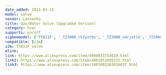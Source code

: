 ```yaml
---
date_added: 2021-03-11
model: valve
vendor: Lonsonho
title: Gas/Water Valve (Upgraded Version)
category: hvac
supports: on/off
zigbeemodel: ['TS011F', '_TZ3000_rk2yzt0u', '_TZ3000_o4cjetlm','_TZ3000_iedbgyxt']
compatible: [z2m]
z2m: TS011F_valve
mlink: 
link: https://www.aliexpress.com/item/4000033754819.html
link2: https://www.aliexpress.com/item/4001051095315.html
link3: https://www.aliexpress.com/item/1005002383016037.html
---
```

